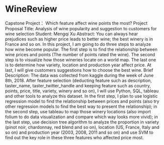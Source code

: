 # WineReview
Capstone Project： Which feature affect wine points the most?
Project Proposal
Title:
Analysis of wine popularity and suggestion to customers for wine selection
Student:
Mengqi Xu
Abstract:
You can always hear prejudices such as higher price leads to better wine; the best winery is in France and so on. In this project, I am going to do three steps to analyze how wine become popular. The first step is to find the relationship between wine prices and points (The number of points rated the wine). The second step is to visualize how those wineries locate on a world map. The last one is to determine how variety, location and production year affect price. At last, I will give customers suggestions how to choose the best wine.
Brief Description:
The data was collected from kaggle during the week of June 8th, 2018. After feature selection (deducting feature such as description, taster_name, taster_twitter_handle and keeping feature such as country, points, price, title, variety, winery and so on), I will use Python, SQL, tableau and other tools to analyze this dataset. In the first step, I plan to use logistic regression model to find the relationship between prices and points (also try other regression models to find the best way to present the relationship); in the second step, use tableau to map those winery locations (also import folium to do data visualization and compare which way looks more vivid); in the last step, use decision tree algorithm to analyze the proportion in variety (pinot noir, chardonnay, red blend and so on), location (US, France, Italy and so on) and production year (2003, 2008, 2011 and so on) and use SVM to find out the key role in these three features who affected price most.
